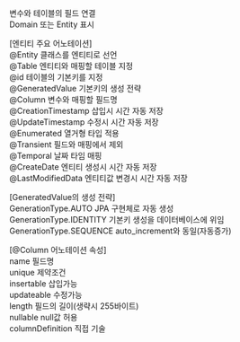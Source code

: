변수와 테이블의 필드 연결<br>
Domain 또는 Entity 표시<br>

[엔티티 주요 어노테이션]<br>
@Entity 클래스를 엔티티로 선언<br>
@Table  엔티티와 매핑할 테이블 지정<br>
@id     테이블의 기본키를 지정<br>
@GeneratedValue 기본키의 생성 전략<br>
@Column 변수와 매핑할 필드명<br>
@CreationTimestamp 삽입시 시간 자동 저장<br>
@UpdateTimestamp 수정시 시간 자동 저장<br>
@Enumerated 열거형 타입 적용<br>
@Transient  필드와 매핑에서 제외<br>
@Temporal   날짜 타임 매핑<br>
@CreateDate 엔티티 생성시 시간 자동 저장<br>
@LastModifiedData   엔티티값 변경시 시간 자동 저장<br>

[GeneratedValue의 생성 전략]<br>
GenerationType.AUTO     JPA 구현체로 자동 생성<br>
GenerationType.IDENTITY 기본키 생성을 데이터베이스에 위임<br>
GenerationType.SEQUENCE auto_increment와 동일(자동증가)<br>

[@Column 어노테이션 속성]<br>
name    필드명<br>
unique  제약조건<br>
insertable  삽입가능<br>
updateable  수정가능<br>
length      필드의 길이(생략시 255바이트)<br>
nullable    null값 허용<br>
columnDefinition  직접 기술<br>